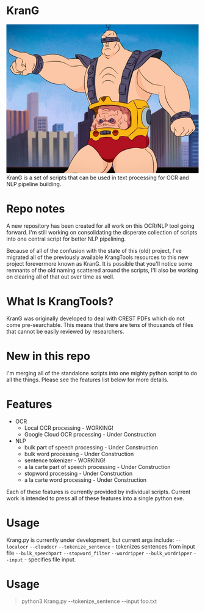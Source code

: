 # KranG
![Krang](images/krang.jpg)
KranG is a set of scripts that can be used in text processing for OCR and NLP pipeline building.

# Repo notes
A new repository has been created for all work on this OCR/NLP tool going forward. I'm still working on consolidating the disperate collection
of scripts into one central script for better NLP pipelining.

Because of all of the confusion with the state of this (old) project, I've migrated all of the previously available KrangTools resources to this
new project forevermore known as KranG. It is possible that you'll notice some remnants of the old naming scattered around the scripts, I'll also
be working on clearing all of that out over time as well.

# What Is KrangTools?
KranG was originally developed to deal with CREST PDFs which do not come pre-searchable. This means that there
are tens of thousands of files that cannot be easily reviewed by researchers.

# New in this repo
I'm merging all of the standalone scripts into one mighty python script to do all the things. Please see the features list below
for more details.
 
# Features
* OCR
    * Local OCR processing - WORKING!
    * Google Cloud OCR processing - Under Construction
* NLP
    * bulk part of speech processing - Under Construction
    * bulk word processing - Under Construction
    * sentence tokenizer - WORKING!
    * a la carte part of speech processing - Under Construction
    * stopword processing - Under Construction
    * a la carte word processing - Under Construction

Each of these features is currently provided by individual scripts. Current work is intended to press all of these
features into a single python exe.

# Usage
Krang.py is currently under development, but current args include:
`--localocr`
`--cloudocr`
`--tokenize_sentence` - tokenizes sentences from input file
`--bulk_speechpart`
`--stopword_filter`
`--wordripper`
`--bulk_wordripper`
`--input` - specifies file input.

# Usage

>python3 Krang.py --tokenize_sentence --input foo.txt
